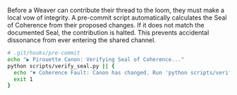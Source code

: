 Before a Weaver can contribute their thread to the loom, they must make a local vow of integrity. A pre-commit script automatically calculates the Seal of Coherence from their proposed changes. If it does not match the documented Seal, the contribution is halted. This prevents accidental dissonance from ever entering the shared channel.

```bash
# .git/hooks/pre-commit
echo "▶ Pirouette Canon: Verifying Seal of Coherence..."
python scripts/verify_seal.py || {
  echo "✖ Coherence Fault: Canon has changed. Run 'python scripts/verify_seal.py --attest' to reforge the Seal."
  exit 1
}
```